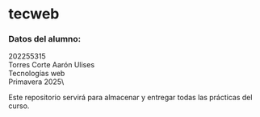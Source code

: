 # tecweb
### Datos del alumno:
202255315\
Torres Corte Aarón Ulises\
Tecnologías web\
Primavera 2025\

Este repositorio servirá para almacenar y entregar todas las prácticas del curso.
